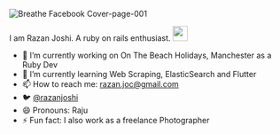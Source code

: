 ![Breathe Facebook Cover-page-001](https://user-images.githubusercontent.com/4223130/88714884-52175280-d115-11ea-803c-86df8005f595.jpg)

I am Razan Joshi. A ruby on rails enthusiast.
<img src="https://user-images.githubusercontent.com/5679180/79618120-0daffb80-80be-11ea-819e-d2b0fa904d07.gif" width="27px">
- 🔭 I’m currently working on On The Beach Holidays, Manchester as a Ruby Dev
- 🌱 I’m currently learning Web Scraping, ElasticSearch and Flutter
- 📫 How to reach me: razan.joc@gmail.com
- :bird: <a href="https://twitter.com/razanjoshi">@razanjoshi</a>
- 😄 Pronouns: Raju
- ⚡ Fun fact: I also work as a freelance Photographer
